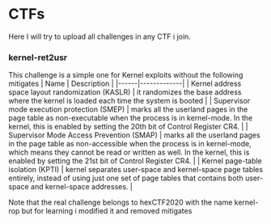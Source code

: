 # CTFs
Here I will try to upload all challenges in any CTF i join.

### kernel-ret2usr

This challenge is a simple one for Kernel exploits without the following mitigates
| Name | Description |
|------|-------------|
| Kernel address space layout randomization (KASLR) | it randomizes the base address where the kernel is loaded each time the system is booted |
| Supervisor mode execution protection (SMEP) | marks all the userland pages in the page table as non-executable when the process is in kernel-mode. In the kernel, this is enabled by setting the 20th bit of Control Register CR4.  |
| Supervisor Mode Access Prevention (SMAP) | marks all the userland pages in the page table as non-accessible when the process is in kernel-mode, which means they cannot be read or written as well. In the kernel, this is enabled by setting the 21st bit of Control Register CR4. |
| Kernel page-table isolation (KPTI) | kernel separates user-space and kernel-space page tables entirely, instead of using just one set of page tables that contains both user-space and kernel-space addresses. |

Note that the real challenge belongs to hexCTF2020 with the name kernel-rop but for learning i modified it and removed mitigates
